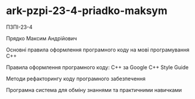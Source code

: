 # ark-pzpi-23-4-priadko-maksym

ПЗПІ-23-4

Прядко Максим Андрійович

Основні правила оформлення програмного коду на мові програмування C++


Правила оформлення програмного коду: С++ за Google C++ Style Guide

Методи рефакторингу коду програмного забезпечення

Програмна система для обміну знаннями та практичними навичками
